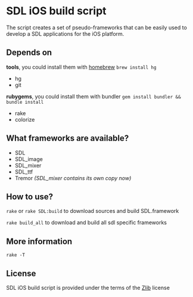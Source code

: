 SDL iOS build script
===
The script creates a set of pseudo-frameworks that can be easily used to develop a SDL applications for the iOS platform.

Depends on
---
__tools__, you could install them with [homebrew][] `brew install hg`

- hg
- git

__rubygems__, you could install them with bundler `gem install bundler && bundle install`

- rake
- colorize

What frameworks are available?
---
- SDL
- SDL_image
- SDL_mixer
- SDL_ttf
- Tremor *(SDL_mixer contains its own copy now)*

How to use?
---

`rake` or `rake SDL:build` to download sources and build SDL.framework

`rake build_all` to download and build all sdl specific frameworks

More information
---
`rake -T`

License
---
SDL iOS build script is provided under the terms of the [Zlib][license] license

[homebrew]:http://mxcl.github.com/homebrew
[license]:http://www.opensource.org/licenses/Zlib

